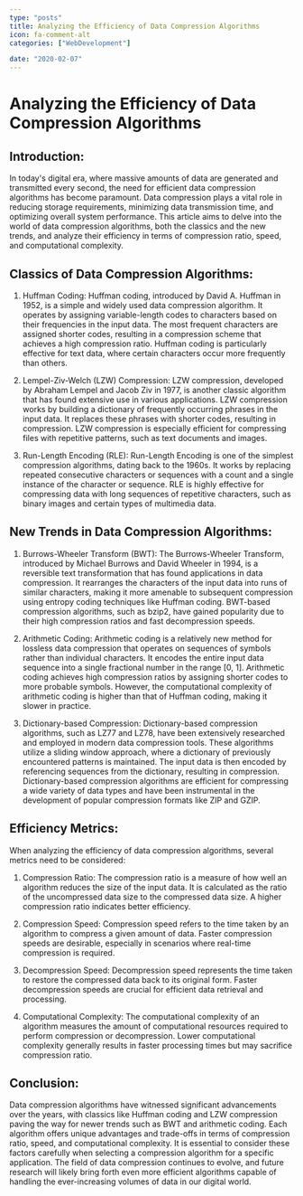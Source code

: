 ```yaml
---
type: "posts"
title: Analyzing the Efficiency of Data Compression Algorithms
icon: fa-comment-alt
categories: ["WebDevelopment"]

date: "2020-02-07"
---
```




# Analyzing the Efficiency of Data Compression Algorithms

## Introduction:

In today's digital era, where massive amounts of data are generated and transmitted every second, the need for efficient data compression algorithms has become paramount. Data compression plays a vital role in reducing storage requirements, minimizing data transmission time, and optimizing overall system performance. This article aims to delve into the world of data compression algorithms, both the classics and the new trends, and analyze their efficiency in terms of compression ratio, speed, and computational complexity.

## Classics of Data Compression Algorithms:

1. Huffman Coding:
Huffman coding, introduced by David A. Huffman in 1952, is a simple and widely used data compression algorithm. It operates by assigning variable-length codes to characters based on their frequencies in the input data. The most frequent characters are assigned shorter codes, resulting in a compression scheme that achieves a high compression ratio. Huffman coding is particularly effective for text data, where certain characters occur more frequently than others.

2. Lempel-Ziv-Welch (LZW) Compression:
LZW compression, developed by Abraham Lempel and Jacob Ziv in 1977, is another classic algorithm that has found extensive use in various applications. LZW compression works by building a dictionary of frequently occurring phrases in the input data. It replaces these phrases with shorter codes, resulting in compression. LZW compression is especially efficient for compressing files with repetitive patterns, such as text documents and images.

3. Run-Length Encoding (RLE):
Run-Length Encoding is one of the simplest compression algorithms, dating back to the 1960s. It works by replacing repeated consecutive characters or sequences with a count and a single instance of the character or sequence. RLE is highly effective for compressing data with long sequences of repetitive characters, such as binary images and certain types of multimedia data.

## New Trends in Data Compression Algorithms:

1. Burrows-Wheeler Transform (BWT):
The Burrows-Wheeler Transform, introduced by Michael Burrows and David Wheeler in 1994, is a reversible text transformation that has found applications in data compression. It rearranges the characters of the input data into runs of similar characters, making it more amenable to subsequent compression using entropy coding techniques like Huffman coding. BWT-based compression algorithms, such as bzip2, have gained popularity due to their high compression ratios and fast decompression speeds.

2. Arithmetic Coding:
Arithmetic coding is a relatively new method for lossless data compression that operates on sequences of symbols rather than individual characters. It encodes the entire input data sequence into a single fractional number in the range [0, 1]. Arithmetic coding achieves high compression ratios by assigning shorter codes to more probable symbols. However, the computational complexity of arithmetic coding is higher than that of Huffman coding, making it slower in practice.

3. Dictionary-based Compression:
Dictionary-based compression algorithms, such as LZ77 and LZ78, have been extensively researched and employed in modern data compression tools. These algorithms utilize a sliding window approach, where a dictionary of previously encountered patterns is maintained. The input data is then encoded by referencing sequences from the dictionary, resulting in compression. Dictionary-based compression algorithms are efficient for compressing a wide variety of data types and have been instrumental in the development of popular compression formats like ZIP and GZIP.

## Efficiency Metrics:

When analyzing the efficiency of data compression algorithms, several metrics need to be considered:

1. Compression Ratio:
The compression ratio is a measure of how well an algorithm reduces the size of the input data. It is calculated as the ratio of the uncompressed data size to the compressed data size. A higher compression ratio indicates better efficiency.

2. Compression Speed:
Compression speed refers to the time taken by an algorithm to compress a given amount of data. Faster compression speeds are desirable, especially in scenarios where real-time compression is required.

3. Decompression Speed:
Decompression speed represents the time taken to restore the compressed data back to its original form. Faster decompression speeds are crucial for efficient data retrieval and processing.

4. Computational Complexity:
The computational complexity of an algorithm measures the amount of computational resources required to perform compression or decompression. Lower computational complexity generally results in faster processing times but may sacrifice compression ratio.

## Conclusion:

Data compression algorithms have witnessed significant advancements over the years, with classics like Huffman coding and LZW compression paving the way for newer trends such as BWT and arithmetic coding. Each algorithm offers unique advantages and trade-offs in terms of compression ratio, speed, and computational complexity. It is essential to consider these factors carefully when selecting a compression algorithm for a specific application. The field of data compression continues to evolve, and future research will likely bring forth even more efficient algorithms capable of handling the ever-increasing volumes of data in our digital world.